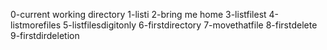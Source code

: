 0-current working directory
1-listi
2-bring me home
3-listfilest
4-listmorefiles
5-listfilesdigitonly
6-firstdirectory
7-movethatfile
8-firstdelete
9-firstdirdeletion
